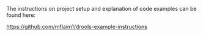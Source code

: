 The instructions on project setup and explanation of code examples can be found here:

https://github.com/mflaim1/drools-example-instructions
